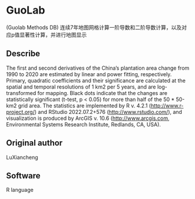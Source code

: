 # GuoLab
(Guolab Methods DB)
连续7年地图网格计算一阶导数和二阶导数计算，以及对应p值显著性计算，并进行地图显示
## Describe
The first and second derivatives of the China’s plantation area change from 1990 to 2020 are estimated by linear and power fitting, respectively. Primary, quadratic coefficients and their significance are calculated at the spatial and temporal resolutions of 1 km2 per 5 years, and are log-transformed for mapping. Black dots indicate that the changes are statistically significant (t-test, p < 0.05) for more than half of the 50 * 50-km2 grid area. The statistics are implemented by R v. 4.2.1 (http://www.r-project.org/) and RStudio 2022.07.2+576 (http://www.rstudio.com/), and visualization is produced by ArcGIS v. 10.6 (http://www.arcgis.com, Environmental Systems Research Institute, Redlands, CA, USA).
## Original author
LuXiancheng
## Software 
R language
